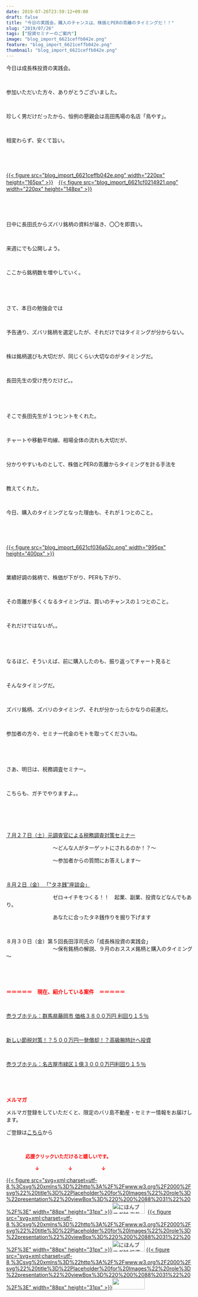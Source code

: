 ```yaml
---
date: 2019-07-26T23:59:12+09:00
draft: false
title: "今日の実践会。購入のチャンスは、株価とPERの乖離のタイミングだ！！"
slug: "2019/07/26"
tags: ["投資セミナーのご案内"]
image: "blog_import_6621ceffb042e.png"
feature: "blog_import_6621ceffb042e.png"
thumbnail: "blog_import_6621ceffb042e.png"
---
```

<p>今日は成長株投資の実践会。</p><p> </p><p>参加いただいた方々、ありがとうございました。</p><p> </p><p>珍しく男だけだったから、恒例の懇親会は高田馬場の名店「鳥やす」。</p><p> </p><p>相変わらず、安くて旨い。</p><p> </p><p> </p><p><a href="blog_import_6621ceffb042e.png">{{< figure src="blog_import_6621ceffb042e.png" width="220px" height="165px" >}}</a>　<a href="blog_import_6621cf0214921.png">{{< figure src="blog_import_6621cf0214921.png" width="220px" height="148px" >}}</a></p><p> </p><p> </p><p>日中に長田氏からズバリ銘柄の資料が届き、〇〇を即買い。</p><p> </p><p>来週にでも公開しよう。</p><p> </p><p>ここから銘柄数を増やしていく。</p><p> </p><p> </p><p>さて、本日の勉強会では</p><p> </p><p>予告通り、ズバリ銘柄を選定したが、それだけではタイミングが分からない。</p><p> </p><p>株は銘柄選びも大切だが、同じくらい大切なのがタイミングだ。</p><p> </p><p>長田先生の受け売りだけど。。</p><p> </p><p> </p><p>そこで長田先生が１つヒントをくれた。</p><p> </p><p>チャートや移動平均線、相場全体の流れも大切だが、</p><p> </p><p>分かりやすいものとして、株価とPERの乖離からタイミングを計る手法を</p><p> </p><p>教えてくれた。</p><p> </p><p>今日、購入のタイミングとなった理由も、それが１つとのこと。</p><p> </p><p> </p><p><a href="blog_import_6621cf036a52c.png">{{< figure src="blog_import_6621cf036a52c.png" width="995px" height="400px" >}}</a></p><p> </p><p>業績好調の銘柄で、株価が下がり、PERも下がり、</p><p> </p><p>その乖離が多くくなるタイミングは、買いのチャンスの１つとのこと。</p><p> </p><p>それだけではないが。。</p><p> </p><p> </p><p>なるほど、そういえば、前に購入したのも、振り返ってチャート見ると</p><p> </p><p>そんなタイミングだ。</p><p> </p><p>ズバリ銘柄、ズバリのタイミング、それが分かったらかなりの前進だ。</p><p> </p><p>参加者の方々、セミナー代金のモトを取ってくださいね。</p><p> </p><p> </p><p>さあ、明日は、税務調査セミナー。</p><p> </p><p>こちらも、ガチでやりますよ。。</p><p> </p><p> </p><p><br/><a href="https://ameblo.jp/baliclub/entry-12489917228.html" target="_blank">７月２７日（土）元調査官による税務調査対策セミナー</a></p><p>　　　　　　　　　～どんな人がターゲットにされるのか！？～</p><p>　　　　　　　　　～参加者からの質問にお答えします～</p><p> </p><p><a href="https://ameblo.jp/baliclub/entry-12490299208.html" target="_blank">８月２日（金） 「"タネ銭″座談会」</a></p><p>　　　　　　　　　ゼロ→イチをつくる！！　起業、副業、投資などなんでもあり。</p><p>　　　　　　　　　あなたに合ったタネ銭作りを掘り下げます</p><p> </p><p>８月３０日（金）第５回長田淳司氏の「成長株投資の実践会」<br/>　　　　　　　　　～保有銘柄の解説、９月のおススメ銘柄と購入のタイミング～</p><p> </p><p> </p><p><span style="font-weight: bold;"><span style="color: rgb(255, 0, 0);">＝＝＝＝＝　現在、紹介している案件　＝＝＝＝＝</span></span></p><p> </p><p><a href="https://ameblo.jp/baliclub/entry-12497454744.html" target="_blank">売ラブホテル：群馬県藤岡市 価格３８００万円 利回り１５％</a></p><p> </p><p><a href="https://ameblo.jp/baliclub/entry-12492433937.html" target="_blank">新しい節税対策！？５００万円一発償却！？高級腕時計へ投資</a></p><p> </p><p><a href="https://ameblo.jp/baliclub/entry-12489345635.html" target="_blank">売ラブホテル：名古屋市緑区１億３０００万円利回り１５％</a></p><p> </p><p> </p><p><span style="font-weight: bold;"><span style="color: rgb(255, 0, 0);">メルマガ</span></span></p><p>メルマガ登録をしていただくと、限定のバリ島不動産・セミナー情報をお届けします。</p><p>ご登録は<a href="f9eeVI" target="_blank">こちら</a>から</p><p style="text-align: center;"> </p><p><font color="#ff0000" size="2"><strong>　　　　応援クリックいただけると嬉しいです。</strong></font></p><p><font color="#ff0000" size="2"><strong>　　　　　　↓　　　　　　↓　　　　　　↓</strong></font></p><p><a href="ranking.html?p_cid=01260127" id="&amp;blogmura_banner">{{< figure src="svg+xml;charset=utf-8,%3Csvg%20xmlns%3D%22http%3A%2F%2Fwww.w3.org%2F2000%2Fsvg%22%20title%3D%22Placeholder%20for%20Images%22%20role%3D%22presentation%22%20viewBox%3D%220%200%2088%2031%22%20%2F%3E" width="88px" height="31px" >}}<noscript><img alt="にほんブログ村 海外生活ブログ バリ島情報へ" border="0" height="31" src="//overseas.blogmura.com/bali/img/bali88_31.gif" width="88"></noscript></a>  <a href="ranking.html?p_cid=01260127" id="&amp;blogmura_banner">{{< figure src="svg+xml;charset=utf-8,%3Csvg%20xmlns%3D%22http%3A%2F%2Fwww.w3.org%2F2000%2Fsvg%22%20title%3D%22Placeholder%20for%20Images%22%20role%3D%22presentation%22%20viewBox%3D%220%200%2088%2031%22%20%2F%3E" width="88px" height="31px" >}}<noscript><img alt="にほんブログ村 投資ブログ 不動産投資へ" border="0" height="31" src="//investment.blogmura.com/hudousantoushi/img/hudousantoushi88_31.gif" width="88"></noscript></a> <a href="link.php?1804582" title="人気ブログランキングへ">{{< figure src="svg+xml;charset=utf-8,%3Csvg%20xmlns%3D%22http%3A%2F%2Fwww.w3.org%2F2000%2Fsvg%22%20title%3D%22Placeholder%20for%20Images%22%20role%3D%22presentation%22%20viewBox%3D%220%200%2088%2031%22%20%2F%3E" width="88px" height="31px" >}}<noscript><img border="0" height="31" src="https://blog.with2.net/img/banner/banner_22.gif" width="88"></noscript></a></p>

